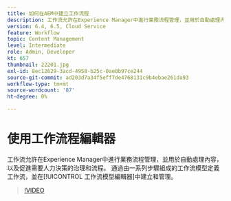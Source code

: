 ```yaml
---
title: 如何在AEM中建立工作流程
description: 工作流允許在Experience Manager中進行業務流程管理，並用於自動處理內容，以及促進需要人力決策的治理和流程。
version: 6.4, 6.5, Cloud Service
feature: Workflow
topic: Content Management
level: Intermediate
role: Admin, Developer
kt: 657
thumbnail: 22201.jpg
exl-id: 8ec12629-3acd-4958-b25c-0ae0b97ce244
source-git-commit: ad203d7a34f5eff7de4768131c9b4ebae261da93
workflow-type: tm+mt
source-wordcount: '87'
ht-degree: 0%

---
```


# 使用工作流程編輯器

工作流允許在Experience Manager中進行業務流程管理，並用於自動處理內容，以及促進需要人力決策的治理和流程。 通過由一系列步驟組成的工作流模型定義工作流，並在[!UICONTROL 工作流模型編輯器]中建立和管理。

>[!VIDEO](https://video.tv.adobe.com/v/22201/?quality=12&learn=on)
